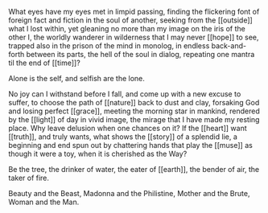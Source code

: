 What eyes have my eyes met in limpid passing, finding the flickering font of foreign fact and fiction in the soul of another, seeking from the [[outside]] what I lost within, yet gleaning no more than my image on the iris of the other I, the worldly wanderer in wilderness that I may never [[hope]] to see, trapped also in the prison of the mind in monolog, in endless back-and-forth between its parts, the hell of the soul in dialog, repeating one mantra til the end of [[time]]?  
  
Alone is the self, and selfish are the lone.  
  
No joy can I withstand before I fall, and come up with a new excuse to suffer, to choose the path of [[nature]] back to dust and clay, forsaking God and losing perfect [[grace]], meeting the morning star in mankind, rendered by the [[light]] of day in vivid image, the mirage that I have made my resting place. Why leave delusion when one chances on it? If the [[heart]] want [[truth]], and truly wants, what shows the [[story]] of a splendid lie, a beginning and end spun out by chattering hands that play the [[muse]] as though it were a toy, when it is cherished as the Way?  
  
Be the tree, the drinker of water, the eater of [[earth]], the bender of air, the taker of fire.  
  
Beauty and the Beast, Madonna and the Philistine, Mother and the Brute, Woman and the Man.